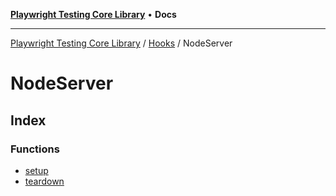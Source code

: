 [**Playwright Testing Core Library**](../../../../README.md) • **Docs**

***

[Playwright Testing Core Library](../../../../README.md) / [Hooks](../../README.md) / NodeServer

# NodeServer

## Index

### Functions

- [setup](functions/setup.md)
- [teardown](functions/teardown.md)
